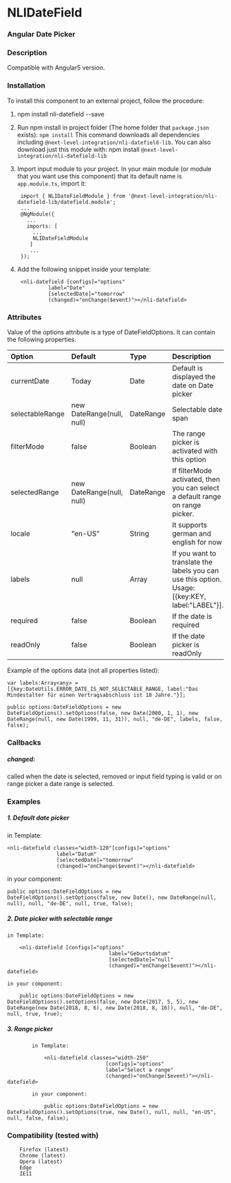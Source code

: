 # NLIDateField
### Angular Date Picker

### Description

Compatible with Angular5 version.

### Installation
To install this component to an external project, follow the procedure:

1. npm install nli-datefield --save

2. Run npm install in project folder (The home folder that `package.json` exists): `npm install` This command downloads all dependencies including `@next-level-integration/nli-datefield-lib`. You can also download just this module with: npm install `@next-level-integration/nli-datefield-lib`

5. Import input module to your project. In your main module (or module that you want use this component) that its default name is `app.module.ts`, import it:

		import { NLIDateFieldModule } from '@next-level-integration/nli-datefield-lib/datefield.module';
		...
		@NgModule({
		  ...
		  imports: [
		    ...
		    NLIDateFieldModule
		   ]
		   ...
		});

4. Add the following snippet inside your template:

		<nli-datefield [configs]="options"
				 label="Date"
				 [selectedDate]="tomorrow"
				 (changed)="onChange($event)"></nli-datefield>


### Attributes

Value of the options attribute is a type of DateFieldOptions. It can contain the following properties.


| Option        | Default       | Type  | Description |
| :------------- |:-------------| :-----| :-----------|
| currentDate   | 	Today	 			| Date  | Default is displayed the date on Date picker |
| selectableRange | new DateRange(null, null)      |   DateRange | Selectable date span |
| filterMode | false      |    Boolean | The range picker is activated with this option |
| selectedRange | new DateRange(null, null) |  DateRange | If filterMode activated, then you can select a default range on range picker.  |
| locale | "en-US" |    String | It supports german and english for now |
| labels | null      |    Array | If you want to translate the labels you can use this option. Usage: 	[{key:KEY, label:"LABEL"}]. |
| required | false      |    Boolean | If the date is required |
| readOnly | false      |    Boolean | If the date picker is readOnly |


Example of the options data (not all properties listed):

	var labels:Array<any> = [{key:DateUtils.ERROR_DATE_IS_NOT_SELECTABLE_RANGE, label:"Das Mindestalter für einen Vertragsabschluss ist 18 Jahre."}];

	public options:DateFieldOptions = new DateFieldOptions().setOptions(false, new Date(2000, 1, 1), new DateRange(null, new Date(1999, 11, 31)), null, "de-DE", labels, false, false);

### Callbacks

##### changed:
called when the date is selected, removed or input field typing is valid or on range picker a date range is selected.

### Examples
##### 1. Default date picker

in Template:

	<nli-datefield classes="width-120"[configs]="options"
					label="Datum"
					[selectedDate]="tomorrow"
					(changed)="onChange($event)"></nli-datefield>

in your component:

	public options:DateFieldOptions = new DateFieldOptions().setOptions(false, new Date(), new DateRange(null, null), null, "de-DE", null, true, false);


##### 2. Date picker with selectable range

	in Template:

		<nli-datefield [configs]="options"
									 label="Geburtsdatum"
									 [selectedDate]="null"
									 (changed)="onChange($event)"></nli-datefield>

	in your component:

		public options:DateFieldOptions = new DateFieldOptions().setOptions(false, new Date(2017, 5, 5), new DateRange(new Date(2018, 8, 6), new Date(2018, 8, 16)), null, "de-DE", null, true, true);


##### 3. Range picker

			in Template:

				<nli-datefield classes="width-250"  
									[configs]="options"
									label="Select a range"
									(changed)="onChange($event)"></nli-datefield>

			in your component:

				public options:DateFieldOptions = new DateFieldOptions().setOptions(true, new Date(), null, null, "en-US", null, false, false);


### Compatibility (tested with)

		Firefox (latest)
		Chrome (latest)
		Opera (latest)
		Edge
		IE11
